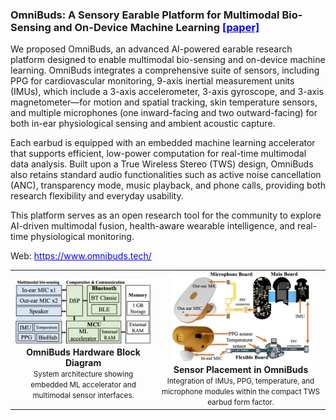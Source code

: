 
### OmniBuds: A Sensory Earable Platform for Multimodal Bio-Sensing and On-Device Machine Learning [<font color="blue">[paper]</font>](https://arxiv.org/abs/2410.04775)

We proposed OmniBuds, an advanced AI-powered earable research platform designed to enable multimodal bio-sensing and on-device machine learning.
OmniBuds integrates a comprehensive suite of sensors, including PPG for cardiovascular monitoring, 9-axis inertial measurement units (IMUs), which include a 3-axis accelerometer, 3-axis gyroscope, and 3-axis magnetometer—for motion and spatial tracking, skin temperature sensors, and multiple microphones (one inward-facing and two outward-facing) for both in-ear physiological sensing and ambient acoustic capture.

Each earbud is equipped with an embedded machine learning accelerator that supports efficient, low-power computation for real-time multimodal data analysis.
Built upon a True Wireless Stereo (TWS) design, OmniBuds also retains standard audio functionalities such as active noise cancellation (ANC), transparency mode, music playback, and phone calls, providing both research flexibility and everyday usability.

This platform serves as an open research tool for the community to explore AI-driven multimodal fusion, health-aware wearable intelligence, and real-time physiological monitoring.

<p>
Web: <a href="https://www.omnibuds.tech/" style="color:blue;">https://www.omnibuds.tech/</a><br>
</p>

<table style="text-align:center; margin:auto;">
<tr>

<td>
<a href="/assets/paper_img/OmniBuds/HW.png">
    <img src="/assets/paper_img/OmniBuds/HW.png" style="width:35vw; border-radius:8px;"/>
</a>
<div><b>OmniBuds Hardware Block Diagram</b><br><small>System architecture showing embedded ML accelerator and multimodal sensor interfaces.</small></div>
</td>

<td>
<a href="/assets/paper_img/OmniBuds/System.jpg">
    <img src="/assets/paper_img/OmniBuds/System.jpg" style="width:23vw; border-radius:8px;"/>
</a>
<div><b>Sensor Placement in OmniBuds</b><br><small>Integration of IMUs, PPG, temperature, and microphone modules within the compact TWS earbud form factor.</small></div>
</td>

</tr>
</table>

